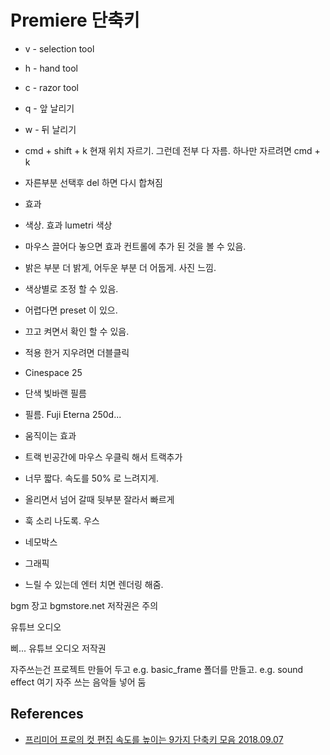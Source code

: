 # Premiere 단축키

* v - selection tool
* h - hand tool
* c - razor tool

* q - 앞 날리기
* w - 뒤 날리기

* cmd + shift + k 현재 위치 자르기. 그런데 전부 다 자름. 하나만 자르려면 cmd + k
* 자른부분 선택후 del 하면 다시 합쳐짐

* 효과
* 색상. 효과 lumetri 색상
* 마우스 끌어다 놓으면 효과 컨트롤에 추가 된 것을 볼 수 있음.
* 밝은 부분 더 밝게, 어두운 부분 더 어둡게. 사진 느낌.
* 색상별로 조정 할 수 있음.
* 어렵다면 preset 이 있으.
* 끄고 켜면서 확인 할 수 있음.
* 적용 한거 지우려면 더블클릭
* Cinespace 25
* 단색 빛바랜 필름
* 필름. Fuji Eterna 250d...

* 움직이는 효과

* 트랙 빈공간에 마우스 우클릭 해서 트랙추가
* 너무 짧다. 속도를 50% 로 느려지게.

* 올리면서 넘어 갈때 뒷부분 잘라서 빠르게
* 훅 소리 나도록. 우스

* 네모박스
* 그래픽
* 느릴 수 있는데 엔터 치면 렌더링 해줌.


bgm 장고
bgmstore.net
저작권은 주의

유튜브 오디오

삐...
유튜브 오디오 저작권


자주쓰는건 프로젝트 만들어 두고
e.g. basic_frame
폴더를 만들고. e.g. sound effect 여기 자주 쓰는 음악들 넣어 둠


## References
* [프리미어 프로의 컷 편집 속도를 높이는 9가지 단축키 모음 2018.09.07](https://icon.town/icon/29702)

